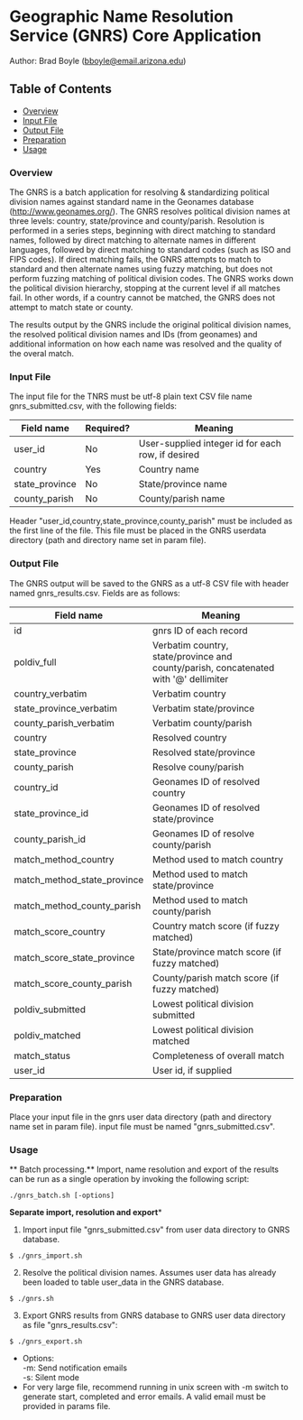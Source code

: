 # Geographic Name Resolution Service (GNRS) Core Application 

Author: Brad Boyle (bboyle@email.arizona.edu)  

## Table of Contents

- [Overview](#overview)
- [Input File](#input-file)
- [Output File](#output-file)
- [Preparation](#preparation)
- [Usage](#usage)

### <a name="Overview"></a>Overview

The GNRS is a batch application for resolving & standardizing political division names against standard name in the Geonames database (http://www.geonames.org/). The GNRS resolves political division names at three levels: country, state/province and county/parish. Resolution is performed in a series steps, beginning with direct matching to standard names, followed by direct matching to alternate names in different languages, followed by direct matching to standard codes (such as ISO and FIPS codes). If direct matching fails, the GNRS attempts to match to standard and then alternate names using fuzzy matching, but does not perform fuzzing matching of political division codes. The GNRS works down the political division hierarchy, stopping at the current level if all matches fail. In other words, if a country cannot be matched, the GNRS does not attempt to match state or county.

The results output by the GNRS include the original political division names, the resolved political division names and IDs (from geonames) and additional information on how each name was resolved and the quality of the overal match.

### <a name="input-file"></a>Input File

The input file for the TNRS must be utf-8 plain text CSV file name gnrs_submitted.csv, with the following fields:

| Field name | Required? | Meaning |
| ----- | ----- | ----- |
| user_id | No | User-supplied integer id for each row, if desired |
| country | Yes | Country name |
| state_province | No | State/province name |
| county_parish | No | County/parish name |

Header "user_id,country,state_province,county_parish" must be included as the first line of the file. This file must be placed in the GNRS userdata directory  (path and directory name set in param file). 

### <a name="output-file"></a>Output File

The GNRS output will be saved to the GNRS as a utf-8 CSV file with header named gnrs_results.csv. Fields are as follows:

| Field name | Meaning |
| ----- | ----- |
| id | gnrs ID of each record |
| poldiv_full | Verbatim country, state/province and county/parish, concatenated with '@' dellimiter |
| country_verbatim | Verbatim country |
| state_province_verbatim | Verbatim state/province |
| county_parish_verbatim | Verbatim county/parish |
| country | Resolved country |
| state_province | Resolved state/province |
| county_parish | Resolve couny/parish |
| country_id | Geonames ID of resolved country |
| state_province_id | Geonames ID of resolved state/province |
| county_parish_id | Geonames ID of resolve county/parish |
| match_method_country | Method used to match country |
| match_method_state_province | Method used to match state/province |
| match_method_county_parish | Method used to match county/parish |
| match_score_country | Country match score (if fuzzy matched) |
| match_score_state_province | State/province match score (if fuzzy matched) |
| match_score_county_parish | County/parish match score (if fuzzy matched) |
| poldiv_submitted | Lowest political division submitted |
| poldiv_matched | Lowest political division matched |
| match_status | Completeness of overall match |
| user_id | User id, if supplied |


### <a name="preparation"></a>Preparation

Place your input file in the gnrs user data directory (path and directory name set in param file). input file must be named "gnrs_submitted.csv".

### <a name="Usage"></a>Usage

** Batch processing.** Import, name resolution and export of the results can be run as a single operation by invoking the following script:

```
./gnrs_batch.sh [-options]
```

**Separate import, resolution and export***

1. Import input file "gnrs_submitted.csv" from user data directory to GNRS database.

```
$ ./gnrs_import.sh

```

2. Resolve the political division names. Assumes user data has already been loaded to table user_data in the GNRS database.

```
$ ./gnrs.sh

```

3. Export GNRS results from GNRS database to GNRS user data directory as file "gnrs_results.csv":

```
$ ./gnrs_export.sh

```

  * Options:  
  	-m: Send notification emails  
  	-s: Silent mode  
  * For very large file, recommend running in unix screen with -m switch to generate start, completed and error emails. A valid email must be provided in params file.
